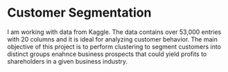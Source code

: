 # Customer Segmentation
I am working with data from Kaggle. The data contains over 53,000 entries with 20 columns and it is ideal for analyzing customer behavior. The main objective of this project is to perform clustering to segment customers into distinct groups enahnce business prospects that could yield profits to shareholders in a given business industry.
